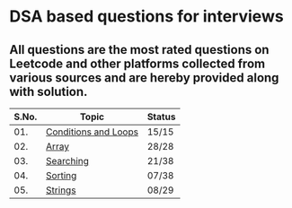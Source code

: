# DSA based questions for interviews
## All questions are the most rated questions on Leetcode and other platforms collected from various sources and are hereby provided along with solution.


| S.No. | Topic                      | Status|
|-------|----------------------------|-------|
| 01.   | [Conditions and Loops](https://github.com/Aritra101/DSA/tree/master/Solutions/Conditions%20and%20Loops)           | 15/15 |
| 02.   | [Array](/Arrays)           | 28/28 |
| 03.   | [Searching](/Searching)    | 21/38 |
| 04.   | [Sorting](/Sorting)        | 07/38 |
| 05.   | [Strings](/String)         | 08/29 |
